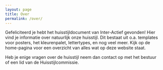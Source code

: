```yaml
---
layout: page
title: Over
permalink: /over/
---
```


Gefeliciteerd je hebt het huisstijldocument van Inter-Actief gevonden! Hier vind je informatie over natuurlijk onze huisstijl. Dit bestaat uit o.a. templates voor posters, het kleurenpalet, lettertypes, en nog veel meer. Kijk op de home-pagina voor een overzicht van alles wat op deze website staat.

Heb je enige vragen over de huisstijl neem dan contact op met het bestuur of een lid van de Huisstijlcommissie.
